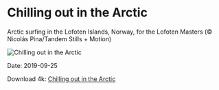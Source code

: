 # Chilling out in the Arctic

Arctic surfing in the Lofoten Islands, Norway, for the Lofoten Masters (© Nicolás Pina/Tandem Stills + Motion)

![Chilling out in the Arctic](https://bing.com/th?id=OHR.LofotenSurfing_EN-US2786067859_UHD.jpg&rf=LaDigue_UHD.jpg&pid=hp&w=1024&h=576)

Date: 2019-09-25

Download 4k: [Chilling out in the Arctic](https://bing.com/th?id=OHR.LofotenSurfing_EN-US2786067859_UHD.jpg&rf=LaDigue_UHD.jpg&pid=hp&w=3840&h=2160)


